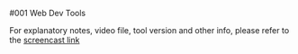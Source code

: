#001 Web Dev Tools

For explanatory notes, video file, tool version and other info, please refer to the [screencast link](http://build-podcast.com/web-dev-tools/)
